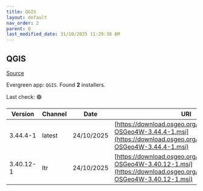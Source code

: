 ```yaml
---
title: QGIS
layout: default
nav_order: 2
parent: Q
last_modified_date: 31/10/2025 11:29:38 AM
---
```


## QGIS

[Source](https://qgis.org/en/site/index.html)

Evergreen app: `QGIS`. Found **2** installers.

Last check: 🟢

| Version   | Channel | Date       | URI                                                                                                                                      |
| --------- | ------- | ---------- | ---------------------------------------------------------------------------------------------------------------------------------------- |
| 3.44.4-1  | latest  | 24/10/2025 | [https://download.osgeo.org/qgis/windows/QGIS-OSGeo4W-3.44.4-1.msi](https://download.osgeo.org/qgis/windows/QGIS-OSGeo4W-3.44.4-1.msi)   |
| 3.40.12-1 | ltr     | 24/10/2025 | [https://download.osgeo.org/qgis/windows/QGIS-OSGeo4W-3.40.12-1.msi](https://download.osgeo.org/qgis/windows/QGIS-OSGeo4W-3.40.12-1.msi) |
